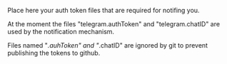 Place here your auth token files that are required for notifing you.

At the moment the files "telegram.authToken" and "telegram.chatID" are used by the notification mechanism.

Files named "*.auhToken" and  "*.chatID" are ignored by git to prevent publishing the tokens to github.


